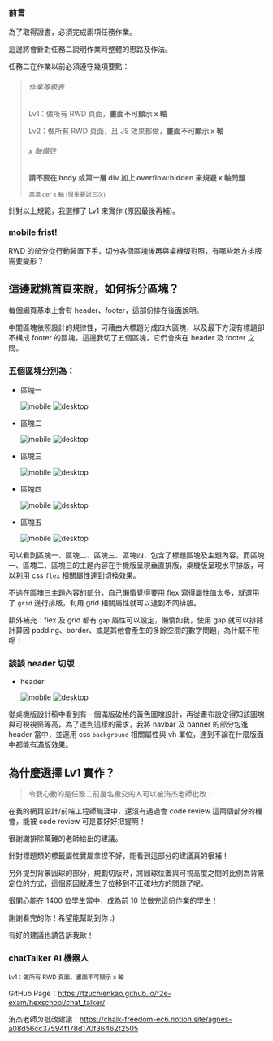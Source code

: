 ### 前言

為了取得證書，必須完成兩項任務作業。

這邊將會針對任務二說明作業時整體的思路及作法。

任務二在作業以前必須遵守幾項要點：

> ###### 作業等級表
> 
> Lv1：做所有 RWD 頁面，**畫面不可顯示 x 軸**
> 
> Lv2：做所有 RWD 頁面，且 JS 效果都做，**畫面不可顯示 x 軸**
> 
> ###### x 軸備註
> 
> **請不要在 body 或第一層 div 加上 overflow:hidden 來規避 x 軸問題**
> 
> <sup>滿滿 der x 軸 (很重要說三次)<sup>
>

針對以上規範，我選擇了 Lv1 來實作 (原因最後再補)。


### mobile frist!
RWD 的部分從行動裝置下手，切分各個區塊後再與桌機版對照，有哪些地方排版需要變形？
  
## 這邊就挑首頁來說，如何拆分區塊？
  
每個網頁基本上會有 header、footer，這部份排在後面說明。

中間區塊依照設計的規律性，可藉由大標題分成四大區塊，以及最下方沒有標題卻不構成 footer 的區塊，這邊我切了五個區塊，它們會夾在 header 及 footer 之間。
  
### 五個區塊分別為：

- 區塊一
  
  ![mobile](/docs/hexschool/chat_talker/assets/m-section-1.png)
  ![desktop](/docs/hexschool/chat_talker/assets/section-1.png)

- 區塊二
  
  ![mobile](/docs/hexschool/chat_talker/assets/m-section-2.png)
  ![desktop](/docs/hexschool/chat_talker/assets/section-2.png)

- 區塊三
  
  ![mobile](/docs/hexschool/chat_talker/assets/m-section-3.png)
  ![desktop](/docs/hexschool/chat_talker/assets/section-3.png)

- 區塊四
  
  ![mobile](/docs/hexschool/chat_talker/assets/m-section-4.png)
  ![desktop](/docs/hexschool/chat_talker/assets/section-4.png)

- 區塊五
  
  ![mobile](/docs/hexschool/chat_talker/assets/m-section-5.png)
  ![desktop](/docs/hexschool/chat_talker/assets/section-5.png)

可以看到區塊一、區塊二、區塊三、區塊四，包含了標題區塊及主題內容。而區塊一、區塊二、區塊三的主題內容在手機版呈現垂直排版，桌機版呈現水平排版，可以利用 css `flex` 相關屬性達到切換效果。

不過在區塊三主題內容的部分，自己懶惰覺得要用 flex 寫得屬性值太多，就選用了 `grid` 進行排版，利用 grid 相關屬性就可以達到不同排版。

額外補充：flex 及 grid 都有 `gap` 屬性可以設定，懶惰如我，使用 gap 就可以排除計算因 padding、border、或是其他會產生的多餘空間的數字問題，為什麼不用呢！

### 談談 header 切版

- header
  
  ![mobile](/docs/hexschool/chat_talker/assets/m-header.png)
  ![desktop](/docs/hexschool/chat_talker/assets/header.png)

從桌機版設計稿中看到有一個滿版破格的黃色圖塊設計，再從畫布設定得知該圖塊與可視視窗等高，為了達到這樣的需求，我將 navbar 及 banner 的部分包進 header 當中，並運用 css `background` 相關屬性與 vh 單位，達到不論在什麼版面中都能有滿版效果。
  
## 為什麼選擇 Lv1 實作？
  
>
> 令我心動的是任務二前幾名繳交的人可以被洧杰老師批改！
>

在我的網頁設計/前端工程師職涯中，還沒有遇過會 code review 這兩個部分的機會，能被 code review 可是要好好把握啊！

很謝謝排除萬難的老師給出的建議。

針對標題類的標籤屬性實屬拿捏不好，能看到這部分的建議真的很補！

另外提到背景圓球的部分，規劃切版時，將圓球位置與可視高度之間的比例為背景定位的方式，這個原因就產生了位移到不正確地方的問題了呢。

很開心能在 1400 位學生當中，成為前 10 位做完這份作業的學生！

謝謝看完的你！希望能幫助到你 :)

有好的建議也請告訴我歐！

### chatTalker AI 機器人
<sup>Lv1：做所有 RWD 頁面，畫面不可顯示 x 軸<sup>

GitHub Page：https://tzuchienkao.github.io/f2e-exam/hexschool/chat_talker/

洧杰老師ㄉ批改建議：https://chalk-freedom-ec6.notion.site/agnes-a08d56cc37594f178d170f36462f2505  


